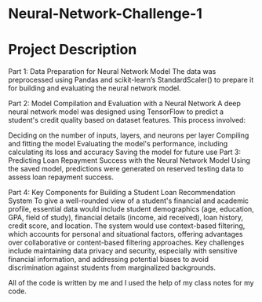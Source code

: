 # Neural-Network-Challenge-1
# Project Description
Part 1: Data Preparation for Neural Network Model The data was preprocessed using Pandas and scikit-learn’s StandardScaler() to prepare it for building and evaluating the neural network model.

Part 2: Model Compilation and Evaluation with a Neural Network A deep neural network model was designed using TensorFlow to predict a student's credit quality based on dataset features. This process involved:

Deciding on the number of inputs, layers, and neurons per layer
Compiling and fitting the model
Evaluating the model's performance, including calculating its loss and accuracy
Saving the model for future use
Part 3: Predicting Loan Repayment Success with the Neural Network Model Using the saved model, predictions were generated on reserved testing data to assess loan repayment success.

Part 4: Key Components for Building a Student Loan Recommendation System To give a well-rounded view of a student's financial and academic profile, essential data would include student demographics (age, education, GPA, field of study), financial details (income, aid received), loan history, credit score, and location. The system would use context-based filtering, which accounts for personal and situational factors, offering advantages over collaborative or content-based filtering approaches. Key challenges include maintaining data privacy and security, especially with sensitive financial information, and addressing potential biases to avoid discrimination against students from marginalized backgrounds.

All of the code is written by me and I used the help of my class notes for my code.
